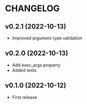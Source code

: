 # CHANGELOG

## v0.2.1 (2022-10-13)

  * Improved argument type validation

## v0.2.0 (2022-10-13)

  * Add exec_args property
  * Added tests

## v0.1.0 (2022-10-12)

  * First release

